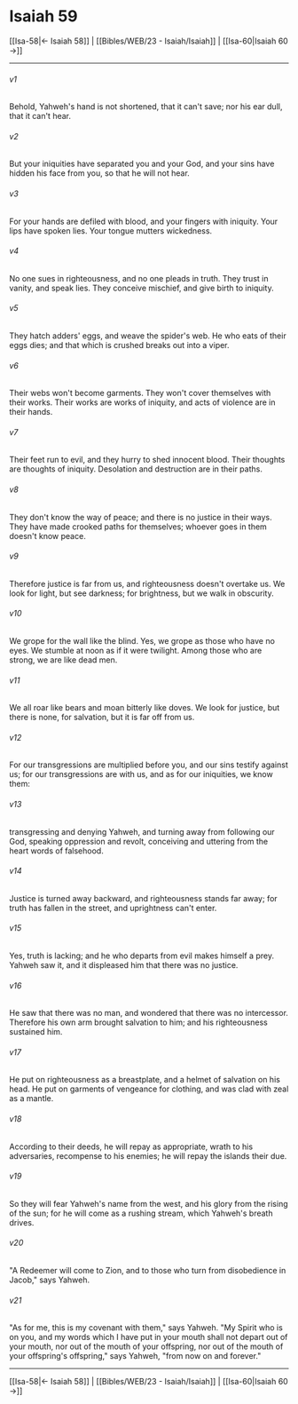 # Isaiah 59

[[Isa-58|← Isaiah 58]] | [[Bibles/WEB/23 - Isaiah/Isaiah]] | [[Isa-60|Isaiah 60 →]]
***



###### v1 
Behold, Yahweh's hand is not shortened, that it can't save; nor his ear dull, that it can't hear. 

###### v2 
But your iniquities have separated you and your God, and your sins have hidden his face from you, so that he will not hear. 

###### v3 
For your hands are defiled with blood, and your fingers with iniquity. Your lips have spoken lies. Your tongue mutters wickedness. 

###### v4 
No one sues in righteousness, and no one pleads in truth. They trust in vanity, and speak lies. They conceive mischief, and give birth to iniquity. 

###### v5 
They hatch adders' eggs, and weave the spider's web. He who eats of their eggs dies; and that which is crushed breaks out into a viper. 

###### v6 
Their webs won't become garments. They won't cover themselves with their works. Their works are works of iniquity, and acts of violence are in their hands. 

###### v7 
Their feet run to evil, and they hurry to shed innocent blood. Their thoughts are thoughts of iniquity. Desolation and destruction are in their paths. 

###### v8 
They don't know the way of peace; and there is no justice in their ways. They have made crooked paths for themselves; whoever goes in them doesn't know peace. 

###### v9 
Therefore justice is far from us, and righteousness doesn't overtake us. We look for light, but see darkness; for brightness, but we walk in obscurity. 

###### v10 
We grope for the wall like the blind. Yes, we grope as those who have no eyes. We stumble at noon as if it were twilight. Among those who are strong, we are like dead men. 

###### v11 
We all roar like bears and moan bitterly like doves. We look for justice, but there is none, for salvation, but it is far off from us. 

###### v12 
For our transgressions are multiplied before you, and our sins testify against us; for our transgressions are with us, and as for our iniquities, we know them: 

###### v13 
transgressing and denying Yahweh, and turning away from following our God, speaking oppression and revolt, conceiving and uttering from the heart words of falsehood. 

###### v14 
Justice is turned away backward, and righteousness stands far away; for truth has fallen in the street, and uprightness can't enter. 

###### v15 
Yes, truth is lacking; and he who departs from evil makes himself a prey. Yahweh saw it, and it displeased him that there was no justice. 

###### v16 
He saw that there was no man, and wondered that there was no intercessor. Therefore his own arm brought salvation to him; and his righteousness sustained him. 

###### v17 
He put on righteousness as a breastplate, and a helmet of salvation on his head. He put on garments of vengeance for clothing, and was clad with zeal as a mantle. 

###### v18 
According to their deeds, he will repay as appropriate, wrath to his adversaries, recompense to his enemies; he will repay the islands their due. 

###### v19 
So they will fear Yahweh's name from the west, and his glory from the rising of the sun; for he will come as a rushing stream, which Yahweh's breath drives. 

###### v20 
"A Redeemer will come to Zion, and to those who turn from disobedience in Jacob," says Yahweh. 

###### v21 
"As for me, this is my covenant with them," says Yahweh. "My Spirit who is on you, and my words which I have put in your mouth shall not depart out of your mouth, nor out of the mouth of your offspring, nor out of the mouth of your offspring's offspring," says Yahweh, "from now on and forever."

***
[[Isa-58|← Isaiah 58]] | [[Bibles/WEB/23 - Isaiah/Isaiah]] | [[Isa-60|Isaiah 60 →]]

